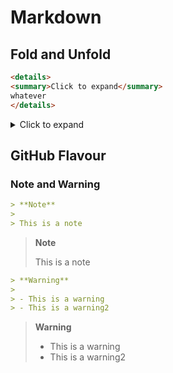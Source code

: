 # Markdown

## Fold and Unfold

```markdown
<details>
<summary>Click to expand</summary>
whatever
</details>
```

<details>
<summary>Click to expand</summary>
whatever
</details>

## GitHub Flavour

### Note and Warning

```markdown
> **Note**
>
> This is a note
```

> **Note**
>
> This is a note

```markdown
> **Warning**
>
> - This is a warning
> - This is a warning2
```

> **Warning**
>
> - This is a warning
> - This is a warning2

